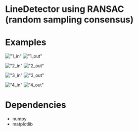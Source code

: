 # LineDetector using RANSAC (random sampling consensus)

# Examples


!["1_in"](https://github.com/teodor-cotet/LineDetector/blob/master/in/1.jpeg)
!["1_out"](https://github.com/teodor-cotet/LineDetector/blob/master/out/1_out.png)

!["2_in"](https://github.com/teodor-cotet/LineDetector/blob/master/in/2.jpeg)
!["2_out"](https://github.com/teodor-cotet/LineDetector/blob/master/out/2_out.png)

!["3_in"](https://github.com/teodor-cotet/LineDetector/blob/master/in/3.jpeg)
!["3_out"](https://github.com/teodor-cotet/LineDetector/blob/master/out/3_out.png)

!["4_in"](https://github.com/teodor-cotet/LineDetector/blob/master/in/4.jpeg)
!["4_out"](https://github.com/teodor-cotet/LineDetector/blob/master/out/4_out.png)


# Dependencies

* numpy
* matplotlib